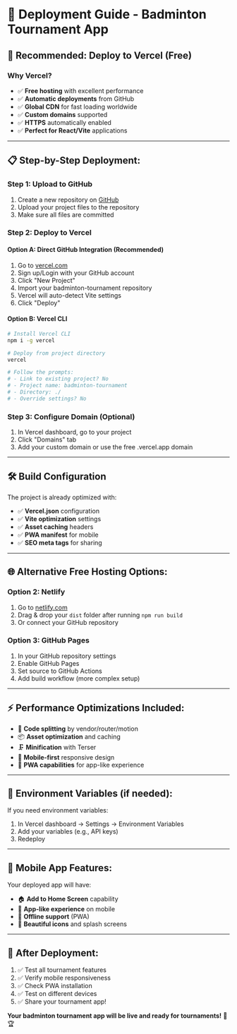 # 🚀 Deployment Guide - Badminton Tournament App

## 🎯 Recommended: Deploy to Vercel (Free)

### **Why Vercel?**
- ✅ **Free hosting** with excellent performance
- ✅ **Automatic deployments** from GitHub
- ✅ **Global CDN** for fast loading worldwide
- ✅ **Custom domains** supported
- ✅ **HTTPS** automatically enabled
- ✅ **Perfect for React/Vite** applications

---

## 📋 **Step-by-Step Deployment:**

### **Step 1: Upload to GitHub**
1. Create a new repository on [GitHub](https://github.com)
2. Upload your project files to the repository
3. Make sure all files are committed

### **Step 2: Deploy to Vercel**

#### **Option A: Direct GitHub Integration (Recommended)**
1. Go to [vercel.com](https://vercel.com)
2. Sign up/Login with your GitHub account
3. Click "New Project"
4. Import your badminton-tournament repository
5. Vercel will auto-detect Vite settings
6. Click "Deploy"

#### **Option B: Vercel CLI**
```bash
# Install Vercel CLI
npm i -g vercel

# Deploy from project directory
vercel

# Follow the prompts:
# - Link to existing project? No
# - Project name: badminton-tournament
# - Directory: ./
# - Override settings? No
```

### **Step 3: Configure Domain (Optional)**
1. In Vercel dashboard, go to your project
2. Click "Domains" tab
3. Add your custom domain or use the free .vercel.app domain

---

## 🛠️ **Build Configuration**

The project is already optimized with:
- ✅ **Vercel.json** configuration
- ✅ **Vite optimization** settings
- ✅ **Asset caching** headers
- ✅ **PWA manifest** for mobile
- ✅ **SEO meta tags** for sharing

---

## 🌐 **Alternative Free Hosting Options:**

### **Option 2: Netlify**
1. Go to [netlify.com](https://netlify.com)
2. Drag & drop your `dist` folder after running `npm run build`
3. Or connect your GitHub repository

### **Option 3: GitHub Pages**
1. In your GitHub repository settings
2. Enable GitHub Pages
3. Set source to GitHub Actions
4. Add build workflow (more complex setup)

---

## ⚡ **Performance Optimizations Included:**

- 🎯 **Code splitting** by vendor/router/motion
- 📦 **Asset optimization** and caching
- 🗜️ **Minification** with Terser
- 📱 **Mobile-first** responsive design
- 🚀 **PWA capabilities** for app-like experience

---

## 🔧 **Environment Variables (if needed):**

If you need environment variables:
1. In Vercel dashboard → Settings → Environment Variables
2. Add your variables (e.g., API keys)
3. Redeploy

---

## 📱 **Mobile App Features:**

Your deployed app will have:
- 🏠 **Add to Home Screen** capability
- 📱 **App-like experience** on mobile
- 🔄 **Offline support** (PWA)
- 🎨 **Beautiful icons** and splash screens

---

## 🎉 **After Deployment:**

1. ✅ Test all tournament features
2. ✅ Verify mobile responsiveness
3. ✅ Check PWA installation
4. ✅ Test on different devices
5. ✅ Share your tournament app!

**Your badminton tournament app will be live and ready for tournaments!** 🏸🏆
